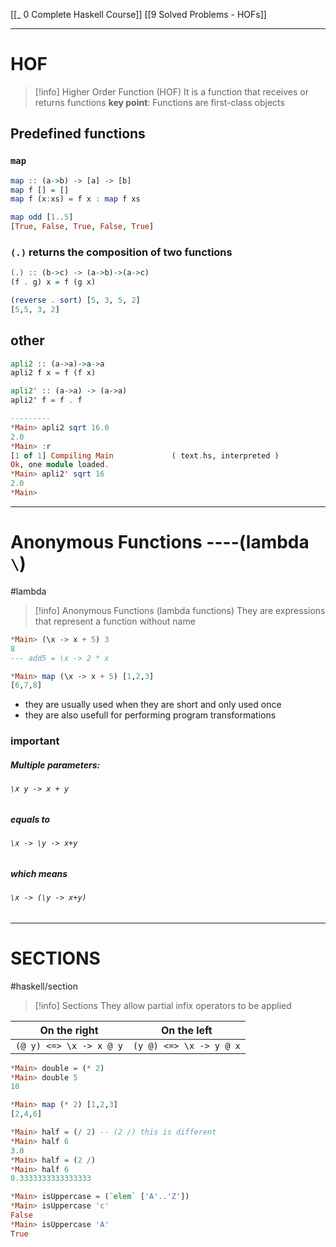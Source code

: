 [[_ 0 Complete Haskell Course]]
[[9 Solved Problems - HOFs]]

----
# HOF

>[!info] Higher Order Function (HOF)
>It is a function that receives or returns functions
>**key point**: Functions are first-class objects

## Predefined functions

### `map`
```haskell
map :: (a->b) -> [a] -> [b]
map f [] = []
map f (x:xs) = f x : map f xs

map odd [1..5]
[True, False, True, False, True]
```

### `(.)` returns  the composition of two functions
```haskell
(.) :: (b->c) -> (a->b)->(a->c)
(f . g) x = f (g x)

(reverse . sort) [5, 3, 5, 2]
[5,5, 3, 2]
```


## other
```haskell
apli2 :: (a->a)->a->a
apli2 f x = f (f x)

apli2' :: (a->a) -> (a->a)
apli2' f = f . f

---------
*Main> apli2 sqrt 16.0
2.0
*Main> :r
[1 of 1] Compiling Main             ( text.hs, interpreted )
Ok, one module loaded.
*Main> apli2' sqrt 16
2.0
*Main> 

```


----------
# Anonymous Functions ----(lambda `\`)

#lambda 

>[!info] Anonymous Functions (lambda functions)
>They are expressions that represent a function without name

```haskell
*Main> (\x -> x + 5) 3
8
--- add5 = \x -> 2 * x

*Main> map (\x -> x + 5) [1,2,3]
[6,7,8]

```


- they are usually used when they are short and only used once
- they are also usefull for performing program transformations


### important
##### Multiple parameters:
###### `\x y -> x + y` 
##### equals to
###### `\x -> \y -> x+y` 
##### which means
###### `\x -> (\y -> x+y)`


-------
# SECTIONS
#haskell/section

>[!info] Sections
>They allow partial infix operators to be applied

On the right | On the left
--- | ---
`(@ y) <=> \x -> x @ y` | `(y @) <=> \x -> y @ x`

```haskell
*Main> double = (* 2)
*Main> double 5
10

*Main> map (* 2) [1,2,3]
[2,4,6]

*Main> half = (/ 2) -- (2 /) this is different
*Main> half 6
3.0
*Main> half = (2 /)
*Main> half 6
0.3333333333333333

*Main> isUppercase = (`elem` ['A'..'Z'])
*Main> isUppercase 'c'
False
*Main> isUppercase 'A'
True

```


